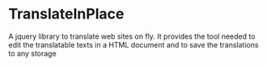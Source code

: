 TranslateInPlace
================

A jquery library to translate web sites on fly. It provides the tool needed to edit the translatable texts in a HTML document and to save the translations to any storage
